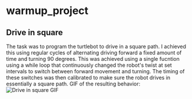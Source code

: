 # warmup_project
## Drive in square 
The task was to program the turtlebot to drive in a square path. I achieved this using regular cycles of alternating driving forward a fixed amount of time and turning 90 degrees. This was achieved using a single fucntion using a while loop that continuously changed the robot's twist at set intervals to switch between forward movement and turning. The timing of these switches was then calibrated to make sure the robot drives in essentially a square path. GIF of the resulting behavior:
![Drive in square GIF](./gifs/drive_square.gif)  
